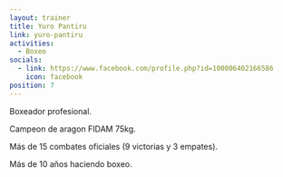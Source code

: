 ```yaml
---
layout: trainer
title: Yuro Pantiru
link: yuro-pantiru
activities:
  - Boxeo
socials:
  - link: https://www.facebook.com/profile.php?id=100006402166586
    icon: facebook
position: 7
---
```

<p>Boxeador profesional.<p>
<p>Campeon de aragon FIDAM 75kg.<p>
<p>Más de 15 combates oficiales (9 victorias y 3 empates).</p>
<p>Más de 10 años haciendo boxeo.</p>
